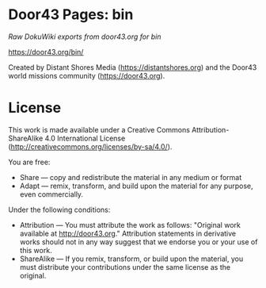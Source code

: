 
Door43 Pages: bin
==========

*Raw DokuWiki exports from door43.org for bin*

https://door43.org/bin/

Created by Distant Shores Media (https://distantshores.org) and the Door43 world missions community (https://door43.org).


License
==========

This work is made available under a Creative Commons Attribution-ShareAlike 4.0 International License (http://creativecommons.org/licenses/by-sa/4.0/).

You are free:

* Share — copy and redistribute the material in any medium or format
* Adapt — remix, transform, and build upon the material for any purpose, even commercially.

Under the following conditions:

* Attribution — You must attribute the work as follows: "Original work available at http://door43.org." Attribution statements in derivative works should not in any way suggest that we endorse you or your use of this work.
* ShareAlike — If you remix, transform, or build upon the material, you must distribute your contributions under the same license as the original.
